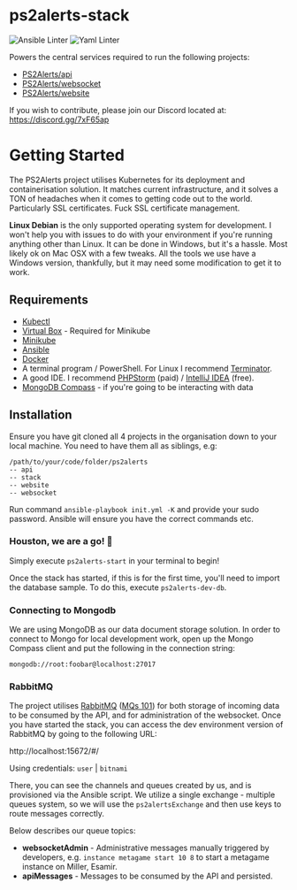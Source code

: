 # ps2alerts-stack

![Ansible Linter](https://github.com/ps2alerts/stack/workflows/Ansible%20Linter/badge.svg) ![Yaml Linter](https://github.com/ps2alerts/stack/workflows/Yaml%20Lint/badge.svg) 

Powers the central services required to run the following projects:
 
* [PS2Alerts/api](https://github.com/PS2Alerts/api)
* [PS2Alerts/websocket](https://github.com/PS2Alerts/websocket)
* [PS2Alerts/website](https://github.com/PS2Alerts/website)

If you wish to contribute, please join our Discord located at: https://discord.gg/7xF65ap

# Getting Started

The PS2Alerts project utilises Kubernetes for its deployment and containerisation solution. It matches current infrastructure, and it solves a TON of headaches when it comes to getting code out to the world. Particularly SSL certificates. Fuck SSL certificate management.

**Linux Debian** is the only supported operating system for development. I won't help you with issues to do with your environment if you're running anything other than Linux. It can be done in Windows, but it's a hassle. Most likely ok on Mac OSX with a few tweaks. All the tools we use have a Windows version, thankfully, but it may need some modification to get it to work.

## Requirements

* [Kubectl](https://kubernetes.io/docs/tasks/tools/install-kubectl/)
* [Virtual Box](https://www.virtualbox.org/wiki/Downloads) - Required for Minikube
* [Minikube](https://kubernetes.io/docs/tasks/tools/install-minikube)
* [Ansible](https://docs.ansible.com/ansible/latest/installation_guide/intro_installation.html#installing-ansible-on-ubuntu)
* [Docker](https://docs.docker.com/get-docker)
* A terminal program / PowerShell. For Linux I recommend [Terminator](https://gnometerminator.blogspot.com/p/introduction.html).
* A good IDE. I recommend [PHPStorm](https://www.jetbrains.com/phpstorm/) (paid) / [IntelliJ IDEA](https://www.jetbrains.com/idea/) (free).
* [MongoDB Compass](https://www.mongodb.com/products/compass) - if you're going to be interacting with data 

## Installation

Ensure you have git cloned all 4 projects in the organisation down to your local machine. You need to have them all as siblings, e.g:

```
/path/to/your/code/folder/ps2alerts
-- api
-- stack
-- website
-- websocket
```

Run command `ansible-playbook init.yml -K` and provide your sudo password. Ansible will ensure you have the correct commands etc. 

### Houston, we are a go! :rocket:

Simply execute `ps2alerts-start` in your terminal to begin!

Once the stack has started, if this is for the first time, you'll need to import the database sample. To do this, execute `ps2alerts-dev-db`. 


### Connecting to Mongodb

We are using MongoDB as our data document storage solution. In order to connect to Mongo for local development work, open up the Mongo Compass client and put the following in the connection string:

`mongodb://root:foobar@localhost:27017`

### RabbitMQ

The project utilises [RabbitMQ](https://www.rabbitmq.com/) ([MQs 101](https://www.youtube.com/watch?v=oUJbuFMyBDk)) for both storage of incoming data to be consumed by the API, and for administration of the websocket. Once you have started the stack, you can access the dev environment version of RabbitMQ by going to the following URL: 

http://localhost:15672/#/

Using credentials: `user` | `bitnami`

There, you can see the channels and queues created by us, and is provisioned via the Ansible script. We utilize a single exchange - multiple queues system, so we will use the `ps2alertsExchange` and then use keys to route messages correctly.

Below describes our queue topics:

* **websocketAdmin** - Administrative messages manually triggered by developers, e.g. `instance metagame start 10 8` to start a metagame instance on Miller, Esamir.
* **apiMessages** - Messages to be consumed by the API and persisted.